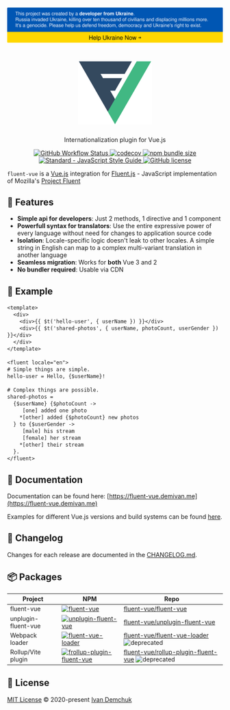 [![SWUbanner](https://raw.githubusercontent.com/vshymanskyy/StandWithUkraine/main/banner-direct-single.svg)](https://vshymanskyy.github.io/StandWithUkraine)

<h1 align="center">
  <img src="https://raw.githubusercontent.com/fluent-vue/docs/HEAD/src/public/assets/logo.svg" alt="fluent-vue logo" height="150" />
</h1>

<p align="center">
  Internationalization plugin for Vue.js
</p>

<p align="center">
  <a href="https://github.com/fluent-vue/fluent-vue/actions">
    <img src="https://img.shields.io/github/actions/workflow/status/fluent-vue/fluent-vue/test.yml" alt="GitHub Workflow Status">
  </a>
  <a href="https://codecov.io/gh/fluent-vue/fluent-vue">
    <img src="https://codecov.io/gh/fluent-vue/fluent-vue/branch/main/graph/badge.svg?token=0JSSE94EGJ" alt="codecov">
  </a>
  <a href="https://bundlejs.com?q=fluent-vue&config={%22esbuild%22:{%22format%22:%22esm%22,%22minify%22:true,%22treeShaking%22:true,%22external%22:[%22vue%22]}}">
    <img src="https://deno.bundlejs.com/?q=fluent-vue&config={%22esbuild%22:{%22external%22:[%22vue%22]}}&badge=detailed" alt="npm bundle size">
  </a>
  <a href="https://standardjs.com">
    <img src="https://img.shields.io/badge/code_style-standard-brightgreen.svg" alt="Standard - JavaScript Style Guide">
  </a>
  <a href="https://github.com/fluent-vue/fluent-vue/blob/main/LICENSE">
    <img src="https://img.shields.io/github/license/fluent-vue/fluent-vue" alt="GitHub license">
  </a>
</p>

`fluent-vue` is a [Vue.js](https://vuejs.org) integration for [Fluent.js](https://github.com/projectfluent/fluent.js) - JavaScript implementation of Mozilla's [Project Fluent](https://projectfluent.org)

## 🚀 Features

- **Simple api for developers**: Just 2 methods, 1 directive and 1 component
- **Powerfull syntax for translators**: Use the entire expressive power of every language without need for changes to application source code
- **Isolation**: Locale-specific logic doesn't leak to other locales. A simple string in English can map to a complex multi-variant translation in another language
- **Seamless migration**: Works for **both** Vue 3 and 2
- **No bundler required**: Usable via CDN

## 🎉 Example

```vue
<template>
  <div>
    <div>{{ $t('hello-user', { userName }) }}</div>
    <div>{{ $t('shared-photos', { userName, photoCount, userGender }) }}</div>
  </div>
</template>

<fluent locale="en">
# Simple things are simple.
hello-user = Hello, {$userName}!

# Complex things are possible.
shared-photos =
  {$userName} {$photoCount ->
     [one] added one photo
    *[other] added {$photoCount} new photos
  } to {$userGender ->
     [male] his stream
     [female] her stream
    *[other] their stream
  }.
</fluent>
```

## 📖 Documentation

Documentation can be found here: [https://fluent-vue.demivan.me](https://fluent-vue.demivan.me)

Examples for different Vue.js versions and build systems can be found [here](https://github.com/fluent-vue/examples).

## 📜 Changelog

Changes for each release are documented in the [CHANGELOG.md](https://github.com/demivan/fluent-vue/blob/main/CHANGELOG.md).

## 📦 Packages

| Project | NPM | Repo |
| ------- | --- | ---- |
| fluent-vue | [![fluent-vue](https://img.shields.io/npm/v/fluent-vue.svg)](https://www.npmjs.com/package/fluent-vue) | [fluent-vue/fluent-vue](https://github.com/fluent-vue/fluent-vue)
| unplugin-fluent-vue | [![unplugin-fluent-vue](https://img.shields.io/npm/v/unplugin-fluent-vue.svg)](https://www.npmjs.com/package/unplugin-fluent-vue) | [fluent-vue/unplugin-fluent-vue](https://github.com/fluent-vue/unplugin-fluent-vue)
| Webpack loader | [![fluent-vue-loader](https://img.shields.io/npm/v/fluent-vue-loader.svg)](https://www.npmjs.com/package/fluent-vue-loader) | [fluent-vue/fluent-vue-loader](https://github.com/fluent-vue/fluent-vue-loader) ![deprecated](https://img.shields.io/badge/-deprecated-important)
| Rollup/Vite plugin | [![frollup-plugin-fluent-vue](https://img.shields.io/npm/v/rollup-plugin-fluent-vue.svg)](https://www.npmjs.com/package/rollup-plugin-fluent-vue) | [fluent-vue/rollup-plugin-fluent-vue](https://github.com/fluent-vue/rollup-plugin-fluent-vue) ![deprecated](https://img.shields.io/badge/-deprecated-important)

## 📄 License

[MIT License](https://github.com/fluent-vue/fluent-vue/blob/main/LICENSE) © 2020-present [Ivan Demchuk](https://github.com/demivan)
